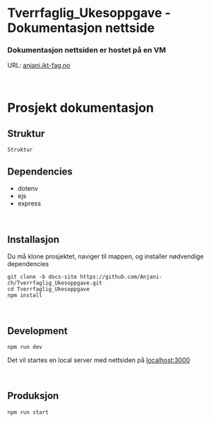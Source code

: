# Tverrfaglig_Ukesoppgave - Dokumentasjon nettside

### Dokumentasjon nettsiden er hostet på en VM
URL: [anjani.ikt-fag.no](http://anjani.ikt-fag.no)

<br />

# Prosjekt dokumentasjon

## Struktur
```
Struktur
```

## Dependencies
<ul>
    <li>dotenv</li>
    <li>ejs</li>
    <li>express</li>
</ul>

<br />

## Installasjon
Du må klone prosjektet, naviger til mappen, og installer nødvendige dependencies

```
git clone -b docs-site https://github.com/Anjani-ch/Tverrfaglig_Ukesoppgave.git
cd Tverrfaglig_Ukesoppgave
npm install
```

<br />

## Development
```
npm run dev
```
Det vil startes en local server med nettsiden på [localhost:3000](http://localhost:3000)

<br />

## Produksjon
```
npm run start
```